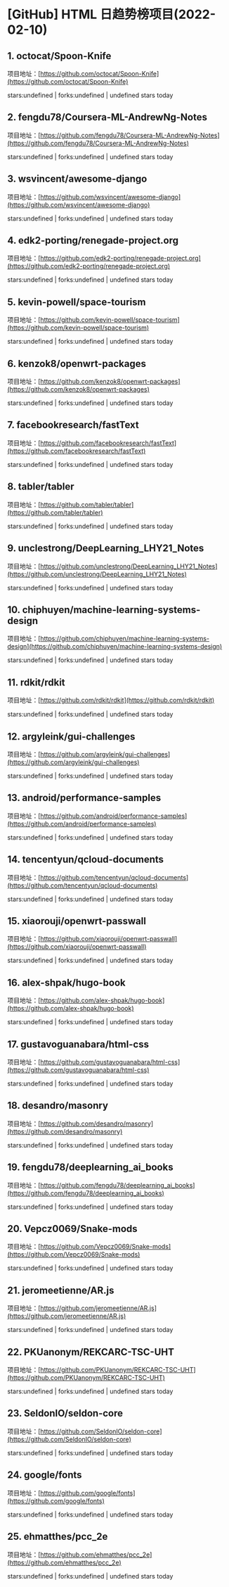 # [GitHub] HTML 日趋势榜项目(2022-02-10)

## 1. octocat/Spoon-Knife 

项目地址：[https://github.com/octocat/Spoon-Knife](https://github.com/octocat/Spoon-Knife)

stars:undefined | forks:undefined | undefined stars today 



## 2. fengdu78/Coursera-ML-AndrewNg-Notes 

项目地址：[https://github.com/fengdu78/Coursera-ML-AndrewNg-Notes](https://github.com/fengdu78/Coursera-ML-AndrewNg-Notes)

stars:undefined | forks:undefined | undefined stars today 



## 3. wsvincent/awesome-django 

项目地址：[https://github.com/wsvincent/awesome-django](https://github.com/wsvincent/awesome-django)

stars:undefined | forks:undefined | undefined stars today 



## 4. edk2-porting/renegade-project.org 

项目地址：[https://github.com/edk2-porting/renegade-project.org](https://github.com/edk2-porting/renegade-project.org)

stars:undefined | forks:undefined | undefined stars today 



## 5. kevin-powell/space-tourism 

项目地址：[https://github.com/kevin-powell/space-tourism](https://github.com/kevin-powell/space-tourism)

stars:undefined | forks:undefined | undefined stars today 



## 6. kenzok8/openwrt-packages 

项目地址：[https://github.com/kenzok8/openwrt-packages](https://github.com/kenzok8/openwrt-packages)

stars:undefined | forks:undefined | undefined stars today 



## 7. facebookresearch/fastText 

项目地址：[https://github.com/facebookresearch/fastText](https://github.com/facebookresearch/fastText)

stars:undefined | forks:undefined | undefined stars today 



## 8. tabler/tabler 

项目地址：[https://github.com/tabler/tabler](https://github.com/tabler/tabler)

stars:undefined | forks:undefined | undefined stars today 



## 9. unclestrong/DeepLearning_LHY21_Notes 

项目地址：[https://github.com/unclestrong/DeepLearning_LHY21_Notes](https://github.com/unclestrong/DeepLearning_LHY21_Notes)

stars:undefined | forks:undefined | undefined stars today 



## 10. chiphuyen/machine-learning-systems-design 

项目地址：[https://github.com/chiphuyen/machine-learning-systems-design](https://github.com/chiphuyen/machine-learning-systems-design)

stars:undefined | forks:undefined | undefined stars today 



## 11. rdkit/rdkit 

项目地址：[https://github.com/rdkit/rdkit](https://github.com/rdkit/rdkit)

stars:undefined | forks:undefined | undefined stars today 



## 12. argyleink/gui-challenges 

项目地址：[https://github.com/argyleink/gui-challenges](https://github.com/argyleink/gui-challenges)

stars:undefined | forks:undefined | undefined stars today 



## 13. android/performance-samples 

项目地址：[https://github.com/android/performance-samples](https://github.com/android/performance-samples)

stars:undefined | forks:undefined | undefined stars today 



## 14. tencentyun/qcloud-documents 

项目地址：[https://github.com/tencentyun/qcloud-documents](https://github.com/tencentyun/qcloud-documents)

stars:undefined | forks:undefined | undefined stars today 



## 15. xiaorouji/openwrt-passwall 

项目地址：[https://github.com/xiaorouji/openwrt-passwall](https://github.com/xiaorouji/openwrt-passwall)

stars:undefined | forks:undefined | undefined stars today 



## 16. alex-shpak/hugo-book 

项目地址：[https://github.com/alex-shpak/hugo-book](https://github.com/alex-shpak/hugo-book)

stars:undefined | forks:undefined | undefined stars today 



## 17. gustavoguanabara/html-css 

项目地址：[https://github.com/gustavoguanabara/html-css](https://github.com/gustavoguanabara/html-css)

stars:undefined | forks:undefined | undefined stars today 



## 18. desandro/masonry 

项目地址：[https://github.com/desandro/masonry](https://github.com/desandro/masonry)

stars:undefined | forks:undefined | undefined stars today 



## 19. fengdu78/deeplearning_ai_books 

项目地址：[https://github.com/fengdu78/deeplearning_ai_books](https://github.com/fengdu78/deeplearning_ai_books)

stars:undefined | forks:undefined | undefined stars today 



## 20. Vepcz0069/Snake-mods 

项目地址：[https://github.com/Vepcz0069/Snake-mods](https://github.com/Vepcz0069/Snake-mods)

stars:undefined | forks:undefined | undefined stars today 



## 21. jeromeetienne/AR.js 

项目地址：[https://github.com/jeromeetienne/AR.js](https://github.com/jeromeetienne/AR.js)

stars:undefined | forks:undefined | undefined stars today 



## 22. PKUanonym/REKCARC-TSC-UHT 

项目地址：[https://github.com/PKUanonym/REKCARC-TSC-UHT](https://github.com/PKUanonym/REKCARC-TSC-UHT)

stars:undefined | forks:undefined | undefined stars today 



## 23. SeldonIO/seldon-core 

项目地址：[https://github.com/SeldonIO/seldon-core](https://github.com/SeldonIO/seldon-core)

stars:undefined | forks:undefined | undefined stars today 



## 24. google/fonts 

项目地址：[https://github.com/google/fonts](https://github.com/google/fonts)

stars:undefined | forks:undefined | undefined stars today 



## 25. ehmatthes/pcc_2e 

项目地址：[https://github.com/ehmatthes/pcc_2e](https://github.com/ehmatthes/pcc_2e)

stars:undefined | forks:undefined | undefined stars today 



